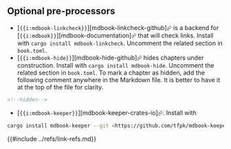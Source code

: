 ## Optional pre-processors

- [`{{i:mdbook-linkcheck}}`][mdbook-linkcheck-github]⮳ is a backend for [`{{i:mdbook}}`][mdbook-documentation]⮳ that will check links. Install with `cargo install mdbook-linkcheck`. Uncomment the related section in `book.toml`.
- [`{{i:mdbook-hide}}`][mdbook-hide-github]⮳ hides chapters under construction. Install with `cargo install mdbook-hide`. Uncomment the related section in `book.toml`. To mark a chapter as hidden, add the following comment anywhere in the Markdown file. It is better to have it at the top of the file for clarity.

```xml
<!--hidden-->
```

- [`{{i:mdbook-keeper}}`][mdbook-keeper-crates-io]⮳. Install with

```bash
cargo install mdbook-keeper --git <https://github.com/tfpk/mdbook-keeper.git>
```

{{#include ../refs/link-refs.md}}
